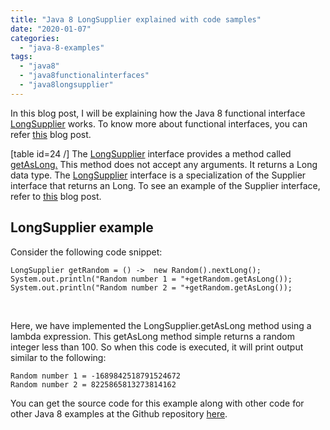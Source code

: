 ```yaml
---
title: "Java 8 LongSupplier explained with code samples"
date: "2020-01-07"
categories: 
  - "java-8-examples"
tags: 
  - "java8"
  - "java8functionalinterfaces"
  - "java8longsupplier"
---
```


In this blog post, I will be explaining how the Java 8 functional interface [LongSupplier](https://docs.oracle.com/javase/8/docs/api/java/util/function/LongSupplier.html) works. To know more about functional interfaces, you can refer [this](https://learnjava.co.in/what-is-a-functional-interface/) blog post.

\[table id=24 /\] The [LongSupplier](https://docs.oracle.com/javase/8/docs/api/java/util/function/LongSupplier.html) interface provides a method called [getAsLong.](https://docs.oracle.com/javase/8/docs/api/java/util/function/LongSupplier.html#getAsLong--) This method does not accept any arguments. It returns a Long data type. The [LongSupplier](https://docs.oracle.com/javase/8/docs/api/java/util/function/LongSupplier.html) interface is a specialization of the Supplier interface that returns an Long. To see an example of the Supplier interface, refer to [this](https://docs.oracle.com/javase/8/docs/api/java/util/function/Supplier.html) blog post.

## LongSupplier example

Consider the following code snippet:

```
LongSupplier getRandom = () ->  new Random().nextLong();
System.out.println("Random number 1 = "+getRandom.getAsLong());
System.out.println("Random number 2 = "+getRandom.getAsLong());
```

 

Here, we have implemented the LongSupplier.getAsLong method using a lambda expression. This getAsLong method simple returns a random integer less than 100. So when this code is executed, it will print output similar to the following:

```
Random number 1 = -1689842518791524672
Random number 2 = 8225865813273814162
```

You can get the source code for this example along with other code for other Java 8 examples at the Github repository [here](https://github.com/learnjavawithreshma/Java8Demo).

